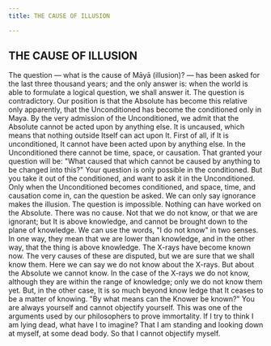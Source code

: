 ```yaml
---
title: THE CAUSE OF ILLUSION

---
```





  

## THE CAUSE OF ILLUSION

The question — what is the cause of Māyā (illusion)? — has been asked
for the last three thousand years; and the only answer is: when the
world is able to formulate a logical question, we shall answer it. The
question is contradictory. Our position is that the Absolute has become
this relative only apparently, that the Unconditioned has become the
conditioned only in Maya. By the very admission of the Unconditioned, we
admit that the Absolute cannot be acted upon by anything else. It is
uncaused, which means that nothing outside Itself can act upon It. First
of all, if It is unconditioned, It cannot have been acted upon by
anything else. In the Unconditioned there cannot be time, space, or
causation. That granted your question will be: "What caused that which
cannot be caused by anything to be changed into this?" Your question is
only possible in the conditioned. But you take it out of the
conditioned, and want to ask it in the Unconditioned. Only when the
Unconditioned becomes conditioned, and space, time, and causation come
in, can the question be asked. We can only say ignorance makes the
illusion. The question is impossible. Nothing can have worked on the
Absolute. There was no cause. Not that we do not know, or that we are
ignorant; but It is above knowledge, and cannot be brought down to the
plane of knowledge. We can use the words, "I do not know" in two senses.
In one way, they mean that we are lower than knowledge, and in the other
way, that the thing is above knowledge. The X-rays have become known
now. The very causes of these are disputed, but we are sure that we
shall know them. Here we can say we do not know about the X-rays. But
about the Absolute we cannot know. In the case of the X-rays we do not
know, although they are within the range of knowledge; only we do not
know them yet. But, in the other case, It is so much beyond know ledge
that It ceases to be a matter of knowing. "By what means can the Knower
be known?" You are always yourself and cannot objectify yourself. This
was one of the arguments used by our philosophers to prove immortality.
If I try to think I am lying dead, what have I to imagine? That I am
standing and looking down at myself, at some dead body. So that I cannot
objectify myself.


